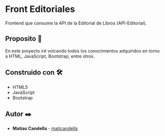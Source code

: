 # Front Editoriales

Frontend que consume la API de la Editorial de Libros (API-Editorial).

## Proposito 🚀

En este proyecto iré volcando todos los conocimientos adquiridos en torno a HTML, JavaScript, Bootstrap, entre otros.

## Construido con 🛠️

* HTML5
* JavaScript
* Bootstrap

## Autor ✒️

* **Matías Candella** - [maticandella](https://github.com/maticandella)
